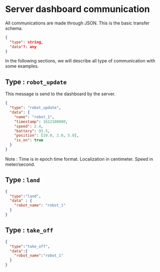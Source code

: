 # Server dashboard communication

All communications are made through JSON. This is the basic transfer schema.

```json
{
  "type": string,
  "data"?: any
}
```

In the following sections, we will describe all type of communication with some examples.

## Type : `robot_update`

This message is send to the dashboard by the server.

```json
{
  "type": "robot_update", 
  "data": {
    "name": "robot_1",
    "timestamp": 1612108000,
    "speed": 2.4,
    "battery": 93.5,
    "position": [10.0, 2.0, 5.0],
    "is_on": true
  }
}
```

Note : Time is in epoch time format. Localization in centimeter. Speed in meter/second.

## Type : `land`

```json
{
  "type":"land",
  "data" : {
    "robot_name": "robot_1"
  }
}
```

## Type : `take_off`

```json
{
  "type":"take_off",
  "data":{
    "robot_name":"robot_1"
  }
}
```
